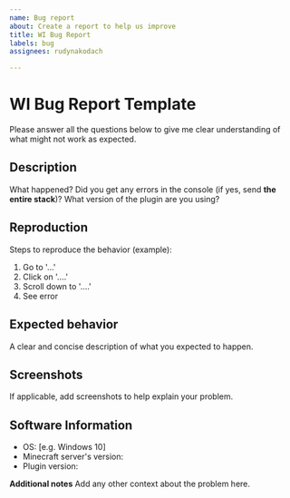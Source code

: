 ```yaml
---
name: Bug report
about: Create a report to help us improve
title: WI Bug Report
labels: bug
assignees: rudynakodach

---
```


# WI Bug Report Template
Please answer all the questions below to give me clear understanding of what might not work as expected.

## Description
What happened?
Did you get any errors in the console (if yes, send **the entire stack**)?
What version of the plugin are you using?

## Reproduction
Steps to reproduce the behavior (example):
1. Go to '...'
2. Click on '....'
3. Scroll down to '....'
4. See error

## Expected behavior
A clear and concise description of what you expected to happen.

## Screenshots
If applicable, add screenshots to help explain your problem.

## Software Information
 - OS: [e.g. Windows 10]
- Minecraft server's version: 
- Plugin version: 

**Additional notes**
Add any other context about the problem here.

